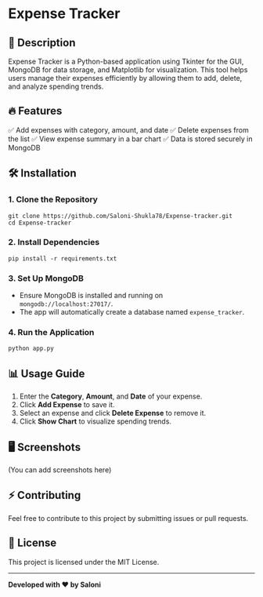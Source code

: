# Expense Tracker

## 📌 Description
Expense Tracker is a Python-based application using Tkinter for the GUI, MongoDB for data storage, and Matplotlib for visualization. This tool helps users manage their expenses efficiently by allowing them to add, delete, and analyze spending trends.

## 🔥 Features
✅ Add expenses with category, amount, and date
✅ Delete expenses from the list
✅ View expense summary in a bar chart
✅ Data is stored securely in MongoDB

## 🛠️ Installation
### **1. Clone the Repository**
```
git clone https://github.com/Saloni-Shukla78/Expense-tracker.git
cd Expense-tracker
```
### **2. Install Dependencies**
```
pip install -r requirements.txt
```
### **3. Set Up MongoDB**
- Ensure MongoDB is installed and running on `mongodb://localhost:27017/`.
- The app will automatically create a database named `expense_tracker`.

### **4. Run the Application**
```
python app.py
```

## 📊 Usage Guide
1. Enter the **Category**, **Amount**, and **Date** of your expense.
2. Click **Add Expense** to save it.
3. Select an expense and click **Delete Expense** to remove it.
4. Click **Show Chart** to visualize spending trends.

## 🖥️ Screenshots
(You can add screenshots here)

## ⚡ Contributing
Feel free to contribute to this project by submitting issues or pull requests. 

## 📜 License
This project is licensed under the MIT License.

---
**Developed with ❤️ by Saloni**


